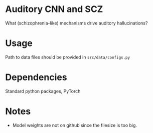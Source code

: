 # Auditory CNN and SCZ
What (schizophrenia-like) mechanisms drive auditory hallucinations?

# Usage
Path to data files should be provided in `src/data/configs.py`

# Dependencies
Standard python packages, PyTorch

# Notes
- Model weights are not on github since the filesize is too big.

